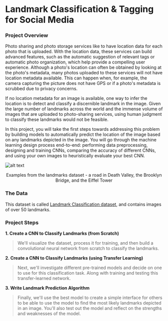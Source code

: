 # Landmark Classification & Tagging for Social Media

### Project Overview

Photo sharing and photo storage services like to have location data for each photo that is uploaded. With the location data, these services can build advanced features, such as the automatic suggestion of relevant tags or automatic photo organization, which help provide a compelling user experience. Although a photo's location can often be obtained by looking at the photo's metadata, many photos uploaded to these services will not have location metadata available. This can happen when, for example, the camera capturing the picture does not have GPS or if a photo's metadata is scrubbed due to privacy concerns.

If no location metadata for an image is available, one way to infer the location is to detect and classify a discernible landmark in the image. Given the large number of landmarks across the world and the immense volume of images that are uploaded to photo-sharing services, using human judgment to classify these landmarks would not be feasible.

In this project, you will take the first steps towards addressing this problem by building models to automatically predict the location of the image based on any landmarks depicted in the image. You will go through the machine learning design process end-to-end: performing data preprocessing, designing and training CNNs, comparing the accuracy of different CNNs, and using your own images to heuristically evaluate your best CNN.

![alt text](https://video.udacity-data.com/topher/2021/February/602dac82_landmarks-example/landmarks-example.png) 
<p align="center">
    Examples from the landmarks dataset - a road in Death Valley, the Brooklyn Bridge, and the Eiffel Tower
</p>

### The Data
This dataset is called [Landmark Classification dataset](https://udacity-dlnfd.s3-us-west-1.amazonaws.com/datasets/landmark_images.zip), and contains images of over 50 landmarks.

### Project Steps
**1. Create a CNN to Classify Landmarks (from Scratch)**

> We'll visualize the dataset, process it for training, and then build a convolutional neural network from scratch to classify the landmarks.

**2. Create a CNN to Classify Landmarks (using Transfer Learning)**

> Next, we'll investigate different pre-trained models and decide on one to use for this classification task. Along with training and testing this transfer-learned network.

**3. Write Landmark Prediction Algorithm**

> Finally, we'll use the best model to create a simple interface for others to be able to use the model to find the most likely landmarks depicted in an image. You'll also test out the model and reflect on the strengths and weaknesses of the model.
